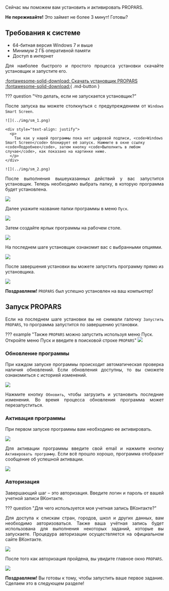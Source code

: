 
<div style="text-align: justify">
  <p>Сейчас мы поможем вам установить и активировать PROPARS.</p>
  <p><b>Не переживайте!</b> Это займет не более 3 минут! Готовы?</p>
</div>

## Требования к системе

- 64-битная версия Windows 7 и выше
- Минимум 2 ГБ оперативной памяти
- Доступ в интернет

<div style="text-align: justify">
  <p>
    Для наиболее быстрого и простого процесса установки скачайте установщик и запустите его.
  </p>
</div>

[:fontawesome-solid-download: Скачать установщик PROPARS :fontawesome-solid-download:](https://soft-issue.com/vku2-version/setups/propars-setup.exe){ .md-button }

??? question "Что делать, если не запускается установщик?"
    <div style="text-align: justify">
      <p>
      После запуска вы можете столкнуться с предупреждением от <code>Windows Smart Screen</code>.
      </p>
    </div>

    ![](../img/sm_1.png)

    <div style="text-align: justify">
      <p>
        Так как у нашей программы пока нет цифровой подписи, <code>Windows Smart Screen</code> блокирует её запуск. Нажмите в окне ссылку <code>Подробнее</code>, затем кнопку <code>Выполнить в любом случае</code>, как показано на картинке ниже.
      </p>
    </div>

    ![](../img/sm_2.png)

<div style="text-align: justify">
  <p>
    После выполнения вышеуказанных действий у вас запустится установщик. Теперь необходимо выбрать папку, в которую программа будет установлена.
  </p>
</div>

![](../img/installer_1.png)

Далее укажите название папки программы в меню `Пуск`.

![](../img/installer_2.png)

<div style="text-align: justify">
  Затем создайте ярлык программы на рабочем столе.
</div>

![](../img/installer_3.png)

На последнем шаге установщик ознакомит вас с выбранными опциями.

![](../img/installer_4.png)

После завершения установки вы можете запустить программу прямо из установщика.

![](../img/installer_5.png)

<div style="text-align: justify">
  <p>
    <b>Поздравляем!</b> <code>PROPARS</code> был успешно установлен на ваш компьютер!
  </p>
</div>

## Запуск PROPARS
<div style="text-align: justify">
  <p>
    Если на последнем шаге установки вы не снимали галочку <code>Запустить PROPARS</code>, то программа запустится по завершению установки.
  </p>
</div>

??? example "Также <code>PROPARS</code> можно запустить используя меню Пуск. Откройте меню Пуск и введите в поисковой строке `PROPARS`"
    ![](../img/launch.png)

### Обновление программы

<div style="text-align: justify">
  <p>
    При каждом запуске программы происходит автоматическая проверка наличия обновлений. Если обновления доступны, то вы сможете ознакомиться с историей изменений. 
  </p>
</div>

![](./../img/updates.png)

<div style="text-align: justify">
  <p>
    Нажмите кнопку <code>Обновить</code>, чтобы загрузить и установить последние изменения. Во время процесса обновления программа может перезапуститься.
  </p>
</div>

### Активация программы

<div style="text-align: justify">
  <p>
    При первом запуске программы вам необходимо ее активировать.
  </p>
</div>

![](./../img/activation.png)
<div style="text-align: justify">
  <p>
    Для активации программы введите свой email и нажмите кнопку <code>Активировать программу</code>. Если всё прошло хорошо, программа отобразит сообщение об успешной активации.
  </p>
</div>

![](./../img/activated.png)

<div style="text-align: justify">
</div>

### Авторизация

<div style="text-align: justify">
  <p>
    Завершающий шаг – это авторизация. Введите логин и пароль от вашей учетной записи ВКонтакте.
  </p>
</div>


??? question "Для чего используется моя учетная запись ВКонтакте?"
    <div style="text-align: justify">
      <p>
        Для доступа к спискам стран, городов, школ и других данных, вам необходимо авторизоваться. Также ваша учётная запись будет использована для выполнения некоторых заданий, которые вы запускаете. Процедура авторизации осуществляется на официальном сайте ВКонтакте.
      </p>
    </div>

![](./../img/auth.png)

<div style="text-align: justify">
  <p>
    После того как авторизация пройдена, вы увидите главное окно <code>PROPARS</code>.
  </p>
</div>

![](./../img/main-window.png)

<div style="text-align: justify">
  <p>
    <b>Поздравляем!</b> Вы готовы к тому, чтобы запустить ваше первое задание. Сделаем это в следующем разделе!
  </p>
</div>